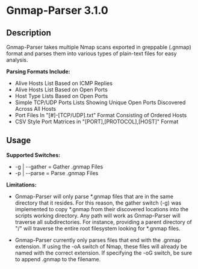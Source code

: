 Gnmap-Parser 3.1.0
==================

Description
-----------
Gnmap-Parser takes multiple Nmap scans exported in greppable (.gnmap) format and parses them into various types of plain-text files for easy analysis.

**Parsing Formats Include:**

* Alive Hosts List Based on ICMP Replies
* Alive Hosts List Based on Open Ports
* Host Type Lists Based on Open Ports
* Simple TCP/UDP Ports Lists Showing Unique Open Ports Discovered Across All Hosts
* Port Files In "[#]-[TCP/UDP].txt" Format Consisting of Ordered Hosts
* CSV Style Port Matrices in "[PORT],[PROTOCOL],[HOST]" Format

Usage
-----
**Supported Switches:**

* -g | --gather = Gather .gnmap Files
* -p | --parse  = Parse .gnmap Files

**Limitations:**

* Gnmap-Parser will only parse *.gnmap files that are in the same directory that it resides. For this reason, the gather switch (-g) was 
implemented to copy *.gnmap from their discovered locations into the scripts working directory. Any path will work as Gnmap-Parser will traverse all
subdirectories. For instance, providing a parent directory of "/" will traverse the entire root filesystem looking for *.gnmap files.

* Gnmap-Parser currently only parses files that end with the .gnmap extension. If using the -oA switch of Nmap, these files will already
be named with the correct extension. If specifying the -oG switch, be sure to append .gnmap to the filename.
